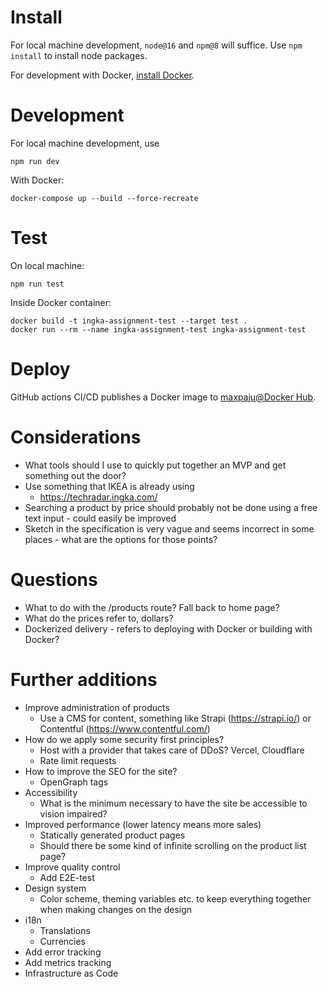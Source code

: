 # Install

For local machine development, `node@16` and `npm@8` will suffice. Use `npm install` to install node packages.

For development with Docker, [install Docker](https://docs.docker.com/get-docker/).

# Development

For local machine development, use

```
npm run dev
```

With Docker:

```
docker-compose up --build --force-recreate
```

# Test

On local machine:

```
npm run test
```

Inside Docker container:

```
docker build -t ingka-assignment-test --target test .
docker run --rm --name ingka-assignment-test ingka-assignment-test
```

# Deploy

GitHub actions CI/CD publishes a Docker image to [maxpaju@Docker Hub](https://hub.docker.com/r/maxpaju/ingka-assignment/tags).

# Considerations

- What tools should I use to quickly put together an MVP and get something out the door?
- Use something that IKEA is already using
  - https://techradar.ingka.com/
- Searching a product by price should probably not be done using a free text input - could easily be improved
- Sketch in the specification is very vague and seems incorrect in some places - what are the options for those points?

# Questions

- What to do with the /products route? Fall back to home page?
- What do the prices refer to, dollars?
- Dockerized delivery - refers to deploying with Docker or building with Docker?

# Further additions

- Improve administration of products
  - Use a CMS for content, something like Strapi (https://strapi.io/) or Contentful (https://www.contentful.com/)
- How do we apply some security first principles?
  - Host with a provider that takes care of DDoS? Vercel, Cloudflare
  - Rate limit requests
- How to improve the SEO for the site?
  - OpenGraph tags
- Accessibility
  - What is the minimum necessary to have the site be accessible to vision impaired?
- Improved performance (lower latency means more sales)
  - Statically generated product pages
  - Should there be some kind of infinite scrolling on the product list page?
- Improve quality control
  - Add E2E-test
- Design system
  - Color scheme, theming variables etc. to keep everything together when making changes on the design
- i18n
  - Translations
  - Currencies
- Add error tracking
- Add metrics tracking
- Infrastructure as Code

